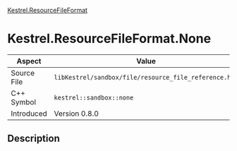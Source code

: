[Kestrel.ResourceFileFormat](index)
# Kestrel.ResourceFileFormat.None
| Aspect | Value |
| --- | --- |
| Source File | `libKestrel/sandbox/file/resource_file_reference.hpp` |
| C++ Symbol | `kestrel::sandbox::none` |
| Introduced | Version 0.8.0 |
## Description

